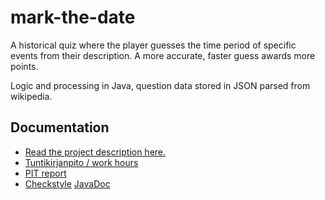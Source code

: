 # mark-the-date

A historical quiz where the player guesses the time period of specific events from their description. A more accurate, faster guess awards more points.

Logic and processing in Java, question data stored in JSON parsed from wikipedia.


## Documentation
- [Read the project description here.](https://github.com/yherin/mark-the-date/blob/master/documentation/project-description-structure.md)
- [Tuntikirjanpito / work hours](https://github.com/yherin/mark-the-date/blob/master/documentation/tuntikirjanpito.md)
- [PIT report](https://htmlpreview.github.io/?https://github.com/yherin/mark-the-date/blob/master/documentation/pit/201708272229/index.html)
- [Checkstyle](https://htmlpreview.github.io/?https://github.com/yherin/mark-the-date/blob/master/documentation/checkstyle/checkstyle.html)
[JavaDoc](https://htmlpreview.github.io/?https://github.com/yherin/mark-the-date/blob/master/documentation/javadoc/apidocs/index.html)
